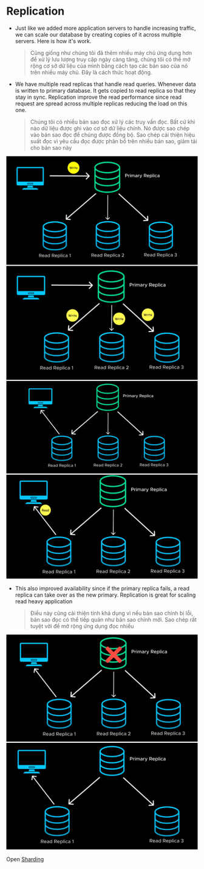 # Replication

- Just like we added more application servers to handle increasing traffic, we can scale our database by creating copies of it across multiple servers. Here is how it's work.

  > Cũng giống như chúng tôi đã thêm nhiều máy chủ ứng dụng hơn để xử lý lưu lượng truy cập ngày càng tăng, chúng tôi có thể mở rộng cơ sở dữ liệu của mình bằng cách tạo các bản sao của nó trên nhiều máy chủ. Đây là cách thức hoạt động.

- We have multiple read replicas that handle read queries. Whenever data is written to primary database. It gets copied to read replica so that they stay in sync. Replication improve the read performance since read request are spread across multiple replicas reducing the load on this one.

  > Chúng tôi có nhiều bản sao đọc xử lý các truy vấn đọc. Bất cứ khi nào dữ liệu được ghi vào cơ sở dữ liệu chính. Nó được sao chép vào bản sao đọc để chúng được đồng bộ. Sao chép cải thiện hiệu suất đọc vì yêu cầu đọc được phân bổ trên nhiều bản sao, giảm tải cho bản sao này

![Images Demo](./images/replication/2.webp)
![Images Demo](./images/replication/3.webp)
![Images Demo](./images/replication/1.webp)
![Images Demo](./images/replication/4.webp)

- This also improved availability since if the primary replica fails, a read replica can take over as the new primary. Replication is great for scaling read heavy application
  > Điều này cũng cải thiện tính khả dụng vì nếu bản sao chính bị lỗi, bản sao đọc có thể tiếp quản như bản sao chính mới. Sao chép rất tuyệt vời để mở rộng ứng dụng đọc nhiều

![Images Demo](./images/replication/5.webp)
![Images Demo](./images/replication/6.webp)

Open [Sharding](./17_sharding.md)
